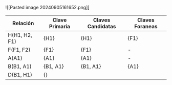 ![[Pasted image 20240905161652.png]]


| Relación      | Clave Primaria | Claves Candidatas | Claves Foraneas |
| ------------- | -------------- | ----------------- | --------------- |
| H(H1, H2, F1) | {H1}           | {H1}              | {F1}            |
| F(F1, F2)     | {F1}           | {F1}              | -               |
| A(A1)         | {A1}           | {A1}              | -               |
| B(B1, A1)     | {B1, A1}       | {B1, A1}          | {A1}            |
| D(B1, H1)     | {}             |                   |                 |

